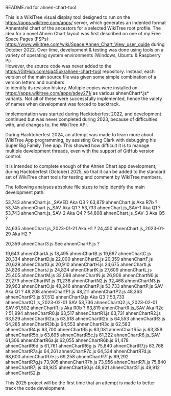 README.md for ahnen-chart-tool

This is a WikiTree visual display tool designed to run on the https://apps.wikitree.com/apps/ server, which 
generates an indented format Ahnentafel chart of the ancestors for a selected WikiTree root profile. 
The idea for a novel Ahnen Chart layout was first described on one of my Free Space Pages (FSPs):
https://www.wikitree.com/wiki/Space:Ahnen_Chart_View_user_guide during October 2022. Over time, development 
& testing was done using tools on a variety of operating system environments (Windows, Ubuntu & Raspberry Pi).  
However, the source code was never added to the https://GitHub.com/sja45uk/ahnen-chart-tool repository.
Instead, each version of the main source file was given some simple combination of a version letters and numbers  
to identify its revision history. Multiple copies were installed on https://apps.wikitree.com/apps/adey271/
as various ahnenChart*.js* variants. Not all of these were successfully implemented, hence the vaiety of names 
when development was forced to backtrack.

Implementation was started during Hacktoberfest 2022, and development continued but was never completed during 
2023, because of difficulties with, and changes to, the WikiTree API.

During Hacktoberfest 2024, an attempt was made to learn more about WikiTree App programming, by assisting
Greg Clark with debugging his Super Big Family Tree app. This showed how difficult it is to manage multiple 
development threads, even with the support of GitHub version control.

It is intended to complete enough of the Ahnen Chart app development, during Hactoberfest (October) 2025, 
so that it can be added to the standard set of WikiTree chart tools for testing and comment by WikiTree members. 

The following analyses absolute file sizes to help identify the main development path:

53,743 ahnenChart.js _SAVED Aka Q3 ?
63,879 ahnenChart.js Aka R7b ?
53,745 ahnenChart.js_SAV Aka Q1 ?
53,733 ahnenChart.js_SAV-1 Aka Q1 ?
53,743 ahnenChart.js_SAV-2 Aka Q4 ?
54,808 ahnenChart.js_SAV-3 Aka Q5 ?

24,635 ahnenChart.js_2023-01-21 Aka H1 ?
24,450 ahnenChart.js_2023-01-29 Aka H2 ?

20,359 ahnenChart3.js See ahnenChartF.js ?

19,643 ahnenChartA.js
18,495 ahnenChartB.js
19,667 ahnenChartC.js
20,334 ahnenChartD.js
22,000 ahnenChartE.js
20,359 ahnenChartF.js
20,629 ahnenChartG.js
20,910 ahnenChartH.js
24,675 ahnenChartI.js
24,826 ahnenChartJ.js
24,824 ahnenChartK.js
27,609 ahnenChartL.js
25,405 ahnenChartM.js
32,098 ahnenChartN.js
26,906 ahnenChartN0.js
27,279 ahnenChartN1.js
31,238 ahnenChartN2.js
32,468 ahnenChartN3.js
39,963 ahnenChartO.js
48,246 ahnenChartP.js
53,733 ahnenChartP.js SAV Aka Q1 ?
48,208 ahnenChartP1.js
48,211 ahnenChartP2.js
48,363 ahnenChartP3.js
57,512 ahnenChartQ.js Aka Q3 ?
53,733 ahnenChartQ1.js_2023-02-01 SAV
53,736 ahnenChartQ2.js_2023-02-01 SAV
61,502 ahnenChartR.js Aka R0b ?
63,819 ahnenChartR.js_SAV Aka R2c ?
51,994 ahnenChartR0.js
63,517 ahnenChartR1.js
63,731 ahnenChartR2.js
63,529 ahnenChartR2a.js
63,518 ahnenChartR2b.js
64,553 ahnenChartR3.js
64,285 ahnenChartR3b.js
64,553 ahnenChartR3c.js
62,583 ahnenChartR4.js
63,700 ahnenChartR5.js
63,081 ahnenChartR5a.js
63,359 ahnenChartR5b.js
63,695 ahnenChartR5c.js
61,322 ahnenChartR6.js_SAV
61,306 ahnenChartR6a.js
62,055 ahnenChartR6b.js
61,478 ahnenChartR6d.js
61,761 ahnenChartR6g.js
75,840 ahnenChartR7.js
63,768 ahnenChartR7a.js
64,261 ahnenChartR7c.js
64,534 ahnenChartR7d.js
68,600 ahnenChartR7e.js
69,258 ahnenChartR7f.js
69,292 ahnenChartR7g.js
73,905 ahnenChartR7h.js
73,956 ahnenChartR7i.js
75,840 ahnenChartR7j.js
48,925 ahnenChartS0.js
48,921 ahnenChartS1.js
49,912 ahnenChartS2.js


This 2025 project will be the first time that an attempt is made to better track the code development.
